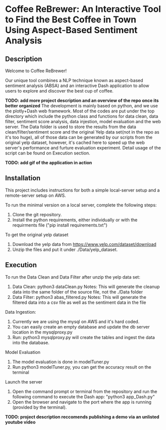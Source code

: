 # Coffee ReBrewer: An Interactive Tool to Find the Best Coffee in Town Using Aspect-Based Sentiment Analysis


## Description
Welcome to Coffee ReBrewer!

Our unique tool combines a NLP technique known as aspect-based sentiment analysis (ABSA) and an interactive Dash application to allow users to explore and discover the best cup of coffee.

**TODO: add more project description and an overview of the repo once its better organized**
The development is mainly based on python, and we use the plotly+Dash web framework. Most of the codes are put under the top directory which include the python 
class and functions for data clean, data filter, sentiment score analysis, data injestion, model evaluation and the web server. The Data folder is used to store the
results from the data clean/filter/sentiment score and the original Yelp data set(not in the repo as it's too huge), all of those data can be generated by our scripts from the original yelp dataset, however, it's cached here to speed up the web server's performance and furture evaluation experiment. Detail usage of the script can be found on Execution section.

**TODO: add gif of the application in action**


## Installation
This project includes instructions for both a simple local-server setup and a remote-server setup on AWS.

To run the minimal version on a local server, complete the following steps:
1. Clone the git repository.
2. Install the python requirements, either individually or with the requirments file ("pip install requirements.txt")


To get the original yelp dataset
1. Download the yelp data from https://www.yelp.com/dataset/download
2. Unzip the files and put it under ./Data/yelp_dataset.

## Execution
To run the Data Clean and Data Filter after unzip the yelp data set:
1. Data Clean: python3 dataClean.py 
Notes: This will generate the cleanup data into the same folder of the source file, not the ./Data folder
2. Data Filter: python3 abas_filtered.py
Notes: This will generate the filtered data into a csv file as well as the sentiment data in the file

Data Ingestion:
1. Currently we are using the mysql on AWS and it's hard coded. 
2. You can easily create an empty database and update the db server location in the mysqlproxy.py
3. Run: python3 mysqlproxy.py will create the tables and ingest the data into the database.

Model Evaluation
1. The model evaluation is done in modelTuner.py
2. Run python3 modelTuner.py, you can get the accuracy result on the terminal

Launch the server
1. Open the command prompt or terminal from the repository and run the following command to execute the Dash app: "python3 app_Dash.py"
2. Open the browser and navigate to the port where the app is running (provided by the terminal).


**TODO: project description reccomends publishing a demo via an unlisted youtube video**
